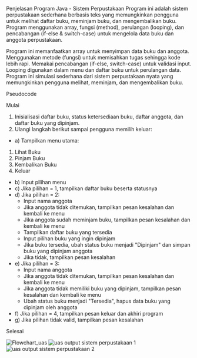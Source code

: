 Penjelasan Program Java - Sistem Perpustakaan
Program ini adalah sistem perpustakaan sederhana berbasis teks yang memungkinkan pengguna untuk melihat daftar buku, meminjam buku, dan mengembalikan buku. Program menggunakan array, fungsi (method), perulangan (looping), dan pencabangan (if-else & switch-case) untuk mengelola data buku dan anggota perpustakaan.

Program ini memanfaatkan array untuk menyimpan data buku dan anggota.
Menggunakan metode (fungsi) untuk memisahkan tugas sehingga kode lebih rapi.
Memakai pencabangan (if-else, switch-case) untuk validasi input.
Looping digunakan dalam menu dan daftar buku untuk perulangan data.
Program ini simulasi sederhana dari sistem perpustakaan nyata yang memungkinkan pengguna melihat, meminjam, dan mengembalikan buku.

Pseudocode

Mulai
1.	Inisialisasi daftar buku, status ketersediaan buku, daftar anggota, dan daftar buku yang dipinjam.
2.	Ulangi langkah berikut sampai pengguna memilih keluar:
- a)	Tampilkan menu utama:
1.	Lihat Buku
2.	Pinjam Buku
3.	Kembalikan Buku
4.	Keluar
- b)	Input pilihan menu
- c)	Jika pilihan =  1, tampilkan daftar buku beserta statusnya
- d)	Jika pilihan =  2:
  - Input nama anggota
   - Jika anggota tidak ditemukan, tampilkan pesan kesalahan dan kembali ke menu
   - Jika anggota sudah meminjam buku, tampilkan pesan kesalahan dan kembali ke menu
   - Tampilkan daftar buku yang tersedia
   - Input pilihan buku yang ingin dipinjam
   - Jika buku tersedia, ubah status buku menjadi "Dipinjam" dan simpan buku yang dipinjam anggota
   - Jika tidak, tampilkan pesan kesalahan
- e)	Jika pilihan = 3:
   - Input nama anggota
   - Jika anggota tidak ditemukan, tampilkan pesan kesalahan dan kembali ke menu
   - Jika anggota tidak memiliki buku yang dipinjam, tampilkan pesan kesalahan dan kembali ke menu
   - Ubah status buku menjadi "Tersedia", hapus data buku yang dipinjam oleh anggota
- f)	Jika pilihan = 4, tampilkan pesan keluar dan akhiri program
- g)	Jika pilihan tidak valid, tampilkan pesan kesalahan

Selesai



![Flowchart_uas](https://github.com/user-attachments/assets/2fcd46b5-cc19-4203-8bfc-9a08e150f9ee)
![uas output sistem perpustakaan 1](https://github.com/user-attachments/assets/bf9ce2c3-41e0-479c-9157-84cb0f24c463)
![uas output sistem perpustakaan 2](https://github.com/user-attachments/assets/494fdc79-bea2-40dd-ab5e-7ba86c0d6930)
